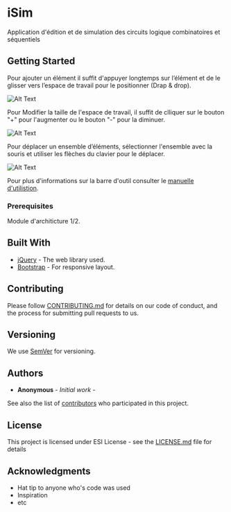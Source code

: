 # iSim

Application d'édition et de simulation des circuits logique combinatoires et séquentiels

## Getting Started

Pour ajouter un élément il suffit d'appuyer longtemps sur l’élément et de le glisser vers l’espace de travail pour le positionner (Drap & drop).

![Alt Text](https://github.com/k4der2rg/iSim/blob/master/Manuel/img/creer/drop.gif)


Pour Modifier la taille de l'espace de travail, il suffit de clliquer sur le bouton "+" pour l'augmenter ou le bouton "-" pour la diminuer.

![Alt Text](https://github.com/k4der2rg/iSim/blob/master/Manuel/img/scroll.gif)

Pour déplacer un ensemble d’éléments, sélectionner l'ensemble avec la souris et utiliser les flèches du clavier pour le déplacer.

![Alt Text](https://github.com/k4der2rg/iSim/blob/master/Manuel/img/simuler/2.gif)

Pour plus d'informations sur la barre d'outil consulter le [manuelle d'utilistion](https://github.com/k4der2rg/iSim/blob/master/Manuel/manuel.html).

### Prerequisites

Module d'architicture 1/2.

## Built With

* [jQuery](http://getbootstrap.com) - The web library used.
* [Bootstrap](https://jquery.com/) - For responsive layout. 

## Contributing

Please follow [CONTRIBUTING.md](https://github.com/BqNqNNN) for details on our code of conduct, and the process for submitting pull requests to us.

## Versioning

We use [SemVer](http://semver.org/) for versioning. 

## Authors

* **Anonymous** - *Initial work* - 

See also the list of [contributors](https://github.com/k4der2rg/iSim/graphs/contributors) who participated in this project.

## License

This project is licensed under ESI License - see the [LICENSE.md](LICENSE.md) file for details

## Acknowledgments

* Hat tip to anyone who's code was used
* Inspiration
* etc
